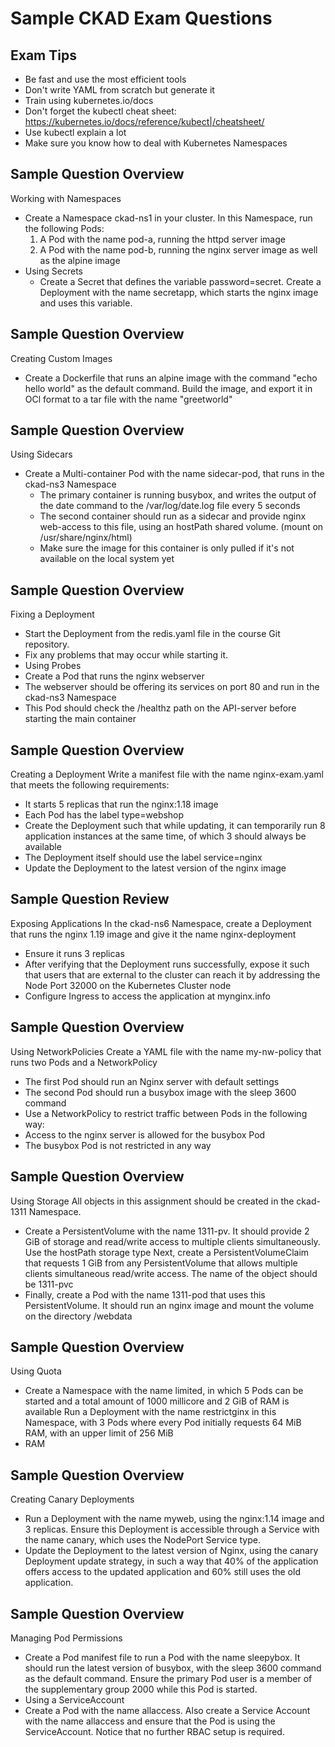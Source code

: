 # Sample CKAD Exam Questions

## Exam Tips
- Be fast and use the most efficient tools
- Don't write YAML from scratch but generate it
- Train using kubernetes.io/docs
- Don't forget the kubectl cheat sheet: https://kubernetes.io/docs/reference/kubect|/cheatsheet/
- Use kubectl explain a lot
- Make sure you know how to deal with Kubernetes Namespaces

## Sample Question Overview
Working with Namespaces
- Create a Namespace ckad-ns1 in your cluster. In this Namespace, run the following Pods:
  1. A Pod with the name pod-a, running the httpd server image
  2. A Pod with the name pod-b, running the nginx server image as well as the alpine image
- Using Secrets
  - Create a Secret that defines the variable password=secret. Create a Deployment with the name secretapp, which starts the nginx image and uses this variable.

## Sample Question Overview
Creating Custom Images
- Create a Dockerfile that runs an alpine image with the command "echo hello world" as the default command. Build the image, and export it in OCl format to a tar file with the name "greetworld"

## Sample Question Overview
Using Sidecars
- Create a Multi-container Pod with the name sidecar-pod, that runs in the ckad-ns3 Namespace
  - The primary container is running busybox, and writes the output of the date command to the /var/log/date.log file every 5 seconds
  - The second container should run as a sidecar and provide nginx web-access to this file, using an hostPath shared volume. (mount on /usr/share/nginx/html)
  - Make sure the image for this container is only pulled if it's not available on the local system yet

## Sample Question Overview
Fixing a Deployment
- Start the Deployment from the redis.yaml file in the course Git repository.
- Fix any problems that may occur while starting it.
- Using Probes
- Create a Pod that runs the nginx webserver
- The webserver should be offering its services on port 80 and run in the ckad-ns3 Namespace
- This Pod should check the /healthz path on the API-server before starting the main container

## Sample Question Overview
Creating a Deployment
Write a manifest file with the name nginx-exam.yaml that meets the following requirements:
- It starts 5 replicas that run the nginx:1.18 image
- Each Pod has the label type=webshop
- Create the Deployment such that while updating, it can temporarily run 8 application instances at the same time, of which 3 should always be available
- The Deployment itself should use the label service=nginx
- Update the Deployment to the latest version of the nginx image

## Sample Question Review
Exposing Applications
In the ckad-ns6 Namespace, create a Deployment that runs the nginx 1.19 image and give it the name nginx-deployment
- Ensure it runs 3 replicas
- After verifying that the Deployment runs successfully, expose it such that users that are external to the cluster can reach it by addressing the Node Port 32000 on the Kubernetes Cluster node
-  Configure Ingress to access the application at mynginx.info

## Sample Question Overview
Using NetworkPolicies
Create a YAML file with the name my-nw-policy that runs two Pods and a
NetworkPolicy
- The first Pod should run an Nginx server with default settings
- The second Pod should run a busybox image with the sleep 3600 command
- Use a NetworkPolicy to restrict traffic between Pods in the following way:
- Access to the nginx server is allowed for the busybox Pod
- The busybox Pod is not restricted in any way

## Sample Question Overview
Using Storage
All objects in this assignment should be created in the ckad-1311 Namespace.
- Create a PersistentVolume with the name 1311-pv. It should provide 2 GiB of storage and read/write access to multiple clients simultaneously. Use the hostPath storage type
Next, create a PersistentVolumeClaim that requests 1 GiB from any PersistentVolume that allows multiple clients simultaneous read/write access. The name of the object should be 1311-pvc
- Finally, create a Pod with the name 1311-pod that uses this PersistentVolume. It should run an nginx image and mount the volume on the directory /webdata

## Sample Question Overview
Using Quota
- Create a Namespace with the name limited, in which 5 Pods can be started and a total amount of 1000 millicore and 2 GiB of RAM is available Run a Deployment with the name restrictginx in this Namespace, with 3 Pods where every Pod initially requests 64 MiB RAM, with an upper limit of 256 MiB
- RAM

## Sample Question Overview
Creating Canary Deployments
- Run a Deployment with the name myweb, using the nginx:1.14 image and 3 replicas. Ensure this Deployment is accessible through a Service with the name canary, which uses the NodePort Service type.
- Update the Deployment to the latest version of Nginx, using the canary Deployment update strategy, in such a way that 40% of the application offers access to the updated application and 60% still uses the old application.

## Sample Question Overview
Managing Pod Permissions
- Create a Pod manifest file to run a Pod with the name sleepybox. It should run the latest version of busybox, with the sleep 3600 command as the default command. Ensure the primary Pod user is a member of the supplementary group 2000 while this Pod is started.
- Using a ServiceAccount
- Create a Pod with the name allaccess. Also create a Service Account with the name allaccess and ensure that the Pod is using the ServiceAccount. Notice that no further RBAC setup is required.

